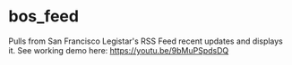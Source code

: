 # bos_feed

Pulls from San Francisco Legistar's RSS Feed recent updates and displays it. 
See working demo here: https://youtu.be/9bMuPSpdsDQ
